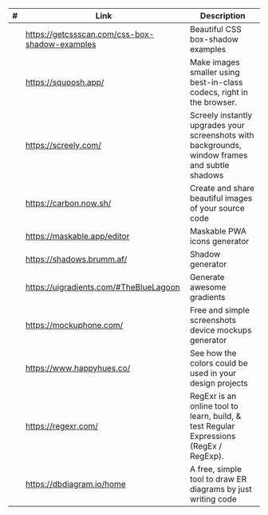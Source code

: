 <!-- prettier-ignore -->
|#| Link | Description |
|------|-------------|-------------|
||https://getcssscan.com/css-box-shadow-examples|Beautiful CSS box-shadow examples|
||https://squoosh.app/ | Make images smaller using best-in-class codecs, right in the browser. |
||https://screely.com/ | Screely instantly upgrades your screenshots with backgrounds, window frames and subtle shadows |
||https://carbon.now.sh/|Create and share beautiful images of your source code|
||https://maskable.app/editor|Maskable PWA icons generator
||https://shadows.brumm.af/|Shadow generator
||https://uigradients.com/#TheBlueLagoon|Generate awesome gradients|
||https://mockuphone.com/|Free and simple screenshots device mockups generator|
||https://www.happyhues.co/|See how the colors could be used in your design projects|
||https://regexr.com/|RegExr is an online tool to learn, build, & test Regular Expressions (RegEx / RegExp).
||https://dbdiagram.io/home| A free, simple tool to draw ER diagrams by just writing code|

